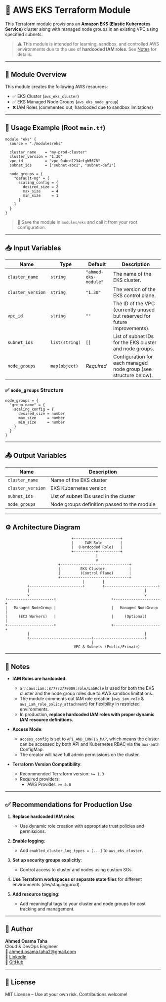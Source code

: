 # 🧱 AWS EKS Terraform Module

This Terraform module provisions an **Amazon EKS (Elastic Kubernetes Service)** cluster along with managed node groups in an existing VPC using specified subnets.

> ⚠️ This module is intended for learning, sandbox, and controlled AWS environments due to the use of **hardcoded IAM roles**. See [Notes](#notes) for details.

---

## 📌 Module Overview

This module creates the following AWS resources:

- ✅ EKS Cluster (`aws_eks_cluster`)
- ✅ EKS Managed Node Groups (`aws_eks_node_group`)
- ❌ IAM Roles (commented out, hardcoded due to sandbox limitations)

---

## 📂 Usage Example (Root `main.tf`)

```hcl
module "eks" {
  source = "./modules/eks"

  cluster_name    = "my-prod-cluster"
  cluster_version = "1.30"
  vpc_id          = "vpc-0abcd1234efgh5678"
  subnet_ids      = ["subnet-abc1", "subnet-def2"]

  node_groups = {
    "default-ng" = {
      scaling_config = {
        desired_size = 2
        max_size     = 4
        min_size     = 1
      }
    }
  }
}
```

> 📁 Save the module in `modules/eks` and call it from your root configuration.

---

## 📥 Input Variables

| Name             | Type           | Default                | Description                                                                 |
|------------------|----------------|------------------------|-----------------------------------------------------------------------------|
| `cluster_name`   | `string`       | `"ahmed-eks- module"`  | The name of the EKS cluster.                                                |
| `cluster_version`| `string`       | `"1.30"`               | The version of the EKS control plane.                                       |
| `vpc_id`         | `string`       | `""`                   | The ID of the VPC (currently unused but reserved for future improvements).  |
| `subnet_ids`     | `list(string)` | `[]`                   | List of subnet IDs for the EKS cluster and node groups.                     |
| `node_groups`    | `map(object)`  | _Required_             | Configuration for each managed node group (see structure below).            |

### ✅ `node_groups` Structure

```hcl
node_groups = {
  "group-name" = {
    scaling_config = {
      desired_size = number
      max_size     = number
      min_size     = number
    }
  }
}
```

---

## 📤 Output Variables

| Name              | Description                                   |
|-------------------|-----------------------------------------------|
| `cluster_name`    | Name of the EKS cluster                       |
| `cluster_version` | EKS Kubernetes version                        |
| `subnet_ids`      | List of subnet IDs used in the cluster        |
| `node_groups`     | Node groups definition passed to the module   |

---

## ⚙️ Architecture Diagram

```text
                              +---------------------+
                              |     IAM Role        |
                              |  (Hardcoded Role)   |
                              +----------+----------+
                                         |
                                         v
                        +-------------------------------+
                        |         EKS Cluster           |
                        |         (Control Plane)       |
                        +-------------------------------+
                                   |        |
          +------------------------+        +------------------------+
          |                                                    |
          v                                                    v
+---------------------+                         +---------------------+
|   Managed NodeGroup |                         |   Managed NodeGroup |
|     (EC2 Workers)   |                         |     (Optional)      |
+---------------------+                         +---------------------+
          |                                                    |
          +----------------------------+-----------------------+
                                       |
                               VPC & Subnets (Public/Private)
```

---

## 📝 Notes

- **IAM Roles are hardcoded**:
  - `arn:aws:iam::877773779009:role/LabRole` is used for both the EKS cluster and the node group roles due to AWS sandbox limitations.
  - The module comments out IAM role creation (`aws_iam_role` & `aws_iam_role_policy_attachment`) for flexibility in restricted environments.
  - In production, **replace hardcoded IAM roles with proper dynamic IAM resource definitions**.

- **Access Mode**:
  - `access_config` is set to `API_AND_CONFIG_MAP`, which means the cluster can be accessed by both API and Kubernetes RBAC via the `aws-auth` ConfigMap.
  - The creator will have full admin permissions on the cluster.

- **Terraform Version Compatibility**:
  - Recommended Terraform version: `>= 1.3`
  - Required providers:
    - AWS Provider: `>= 5.0`

---

## ✅ Recommendations for Production Use

1. **Replace hardcoded IAM roles**:
   - Use dynamic role creation with appropriate trust policies and permissions.

2. **Enable logging**:
   - Add `enabled_cluster_log_types = [...]` to `aws_eks_cluster`.

3. **Set up security groups explicitly**:
   - Control access to cluster and nodes using custom SGs.

4. **Use Terraform workspaces or separate state files** for different environments (dev/staging/prod).

5. **Add resource tagging**:
   - Add meaningful tags to your cluster and node groups for cost tracking and management.

---

## 👤 Author

**Ahmed Osama Taha**  
Cloud & DevOps Engineer  
📧 ahmed.osama.taha2@gmail.com  
🔗 [LinkedIn](https://linkedin.com/in/ahmedosamataha)  
🔗 [GitHub](https://github.com/Ahmed-Osama-Taha)

---

## 📄 License

MIT License – Use at your own risk. Contributions welcome!
